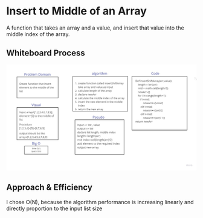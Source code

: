 # Insert to Middle of an Array

A function that takes an array and a value, and insert that value into the middle index of the array.

## Whiteboard Process

![array-insert-shift](python/code_challenges/array-insert-shift/assets/array-insert-ahift.jpg)

## Approach & Efficiency

I chose O(N), because the algorithm performance is increasing linearly and directly proportion to the input list size
